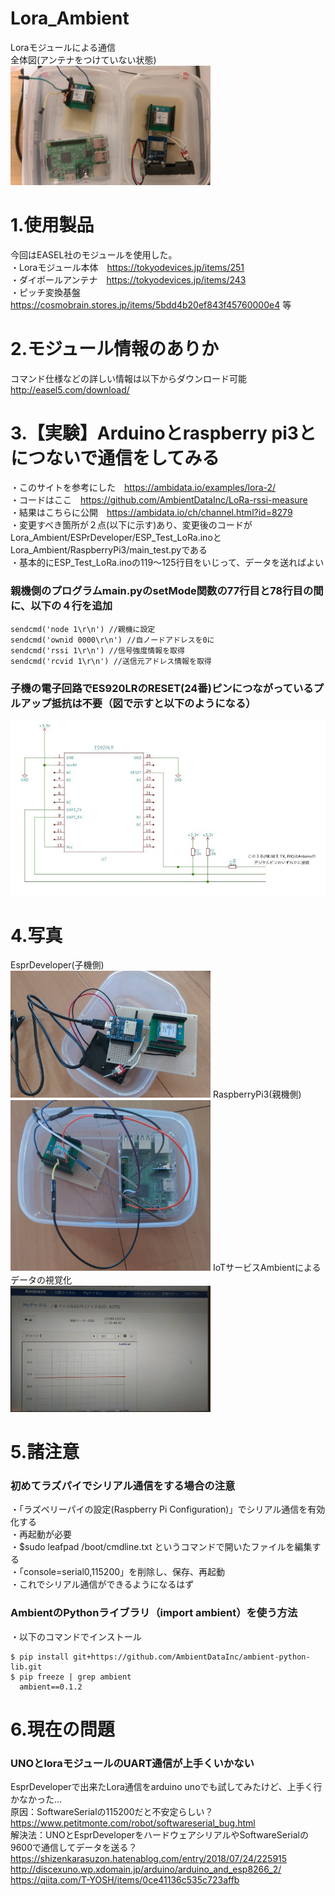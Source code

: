 # Lora_Ambient
Loraモジュールによる通信  
全体図(アンテナをつけていない状態)  
<img src="./fig/all_system.png" width="320">

# 1.使用製品
今回はEASEL社のモジュールを使用した。  
・Loraモジュール本体　https://tokyodevices.jp/items/251  
・ダイポールアンテナ　https://tokyodevices.jp/items/243  
・ピッチ変換基盤　https://cosmobrain.stores.jp/items/5bdd4b20ef843f45760000e4 等  

# 2.モジュール情報のありか
コマンド仕様などの詳しい情報は以下からダウンロード可能  
http://easel5.com/download/  

# 3.【実験】Arduinoとraspberry pi3とにつないで通信をしてみる
・このサイトを参考にした　https://ambidata.io/examples/lora-2/  
・コードはここ　https://github.com/AmbientDataInc/LoRa-rssi-measure  
・結果はこちらに公開　https://ambidata.io/ch/channel.html?id=8279  
・変更すべき箇所が２点(以下に示す)あり、変更後のコードがLora_Ambient/ESPrDeveloper/ESP_Test_LoRa.inoとLora_Ambient/RaspberryPi3/main_test.pyである  
・基本的にESP_Test_LoRa.inoの119～125行目をいじって、データを送ればよい

### 親機側のプログラムmain.pyのsetMode関数の77行目と78行目の間に、以下の４行を追加
```
sendcmd('node 1\r\n') //親機に設定  
sendcmd('ownid 0000\r\n') //自ノードアドレスを0に  
sendcmd('rssi 1\r\n') //信号強度情報を取得  
sendcmd('rcvid 1\r\n') //送信元アドレス情報を取得  
```
### 子機の電子回路でES920LRのRESET(24番)ピンにつながっているプルアップ抵抗は不要（図で示すと以下のようになる）
![lora_arduino](./fig/lora_arduino.jpg)

# 4.写真
EsprDeveloper(子機側)  
<img src="./fig/esprdeveloper.png" width="320">
RaspberryPi3(親機側)  
<img src="./fig/raspberrypi3.png" width="320">
IoTサービスAmbientによるデータの視覚化  
<img src="./fig/ambient.png" width="320">

# 5.諸注意
### 初めてラズパイでシリアル通信をする場合の注意
・「ラズベリーパイの設定(Raspberry Pi Configuration)」でシリアル通信を有効化する  
・再起動が必要  
・$sudo leafpad /boot/cmdline.txt というコマンドで開いたファイルを編集する  
・「console=serial0,115200」を削除し、保存、再起動  
・これでシリアル通信ができるようになるはず  

### AmbientのPythonライブラリ（import ambient）を使う方法
・以下のコマンドでインストール  
```
$ pip install git+https://github.com/AmbientDataInc/ambient-python-lib.git  
$ pip freeze | grep ambient  
  ambient==0.1.2
```
      
# 6.現在の問題
### UNOとloraモジュールのUART通信が上手くいかない
EsprDeveloperで出来たLora通信をarduino unoでも試してみたけど、上手く行かなかった…  
原因：SoftwareSerialの115200だと不安定らしい？ https://www.petitmonte.com/robot/softwareserial_bug.html  
解決法：UNOとEsprDeveloperをハードウェアシリアルやSoftwareSerialの9600で通信してデータを送る？  
https://shizenkarasuzon.hatenablog.com/entry/2018/07/24/225915  
http://discexuno.wp.xdomain.jp/arduino/arduino_and_esp8266_2/  
https://qiita.com/T-YOSH/items/0ce41136c535c723affb

